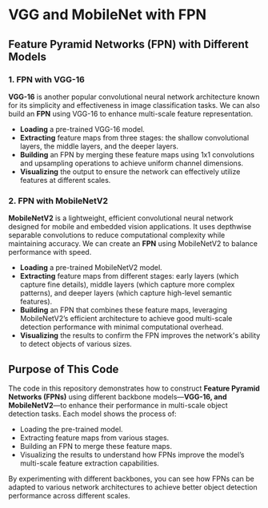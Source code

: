 # VGG and MobileNet with FPN
## Feature Pyramid Networks (FPN) with Different Models

### 1. FPN with VGG-16

**VGG-16** is another popular convolutional neural network architecture known for its simplicity and effectiveness in image classification tasks. We can also build an **FPN** using VGG-16 to enhance multi-scale feature representation.

- **Loading** a pre-trained VGG-16 model.
- **Extracting** feature maps from three stages: the shallow convolutional layers, the middle layers, and the deeper layers.
- **Building** an FPN by merging these feature maps using 1x1 convolutions and upsampling operations to achieve uniform channel dimensions.
- **Visualizing** the output to ensure the network can effectively utilize features at different scales.

### 2. FPN with MobileNetV2

**MobileNetV2** is a lightweight, efficient convolutional neural network designed for mobile and embedded vision applications. It uses depthwise separable convolutions to reduce computational complexity while maintaining accuracy. We can create an **FPN** using MobileNetV2 to balance performance with speed.

- **Loading** a pre-trained MobileNetV2 model.
- **Extracting** feature maps from different stages: early layers (which capture fine details), middle layers (which capture more complex patterns), and deeper layers (which capture high-level semantic features).
- **Building** an FPN that combines these feature maps, leveraging MobileNetV2’s efficient architecture to achieve good multi-scale detection performance with minimal computational overhead.
- **Visualizing** the results to confirm the FPN improves the network's ability to detect objects of various sizes.

## Purpose of This Code

The code in this repository demonstrates how to construct **Feature Pyramid Networks (FPNs)** using different backbone models—**VGG-16, and MobileNetV2**—to enhance their performance in multi-scale object detection tasks. Each model shows the process of:

- Loading the pre-trained model.
- Extracting feature maps from various stages.
- Building an FPN to merge these feature maps.
- Visualizing the results to understand how FPNs improve the model’s multi-scale feature extraction capabilities.

By experimenting with different backbones, you can see how FPNs can be adapted to various network architectures to achieve better object detection performance across different scales.
